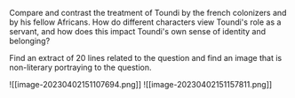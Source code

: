 Compare and contrast the treatment of Toundi by the french colonizers and by his fellow Africans. How do different characters view Toundi's role as a servant, and how does this impact Toundi's own sense of identity and belonging?

Find an extract of 20 lines related to the question and find an image that is non-literary portraying to the question.

![[image-20230402151107694.png]]
![[image-20230402151157811.png]]

